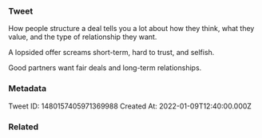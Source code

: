### Tweet
How people structure a deal tells you a lot about how they think, what they value, and the type of relationship they want.

A lopsided offer screams short-term, hard to trust, and selfish.

Good partners want fair deals and long-term relationships.

### Metadata
Tweet ID: 1480157405971369988
Created At: 2022-01-09T12:40:00.000Z

### Related

